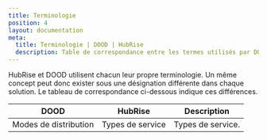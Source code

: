 ```yaml
---
title: Terminologie
position: 4
layout: documentation
meta:
  title: Terminologie | DOOD | HubRise
  description: Table de correspondance entre les termes utilisés par DOOD et ceux utilisés par HubRise.
---
```


HubRise et DOOD utilisent chacun leur propre terminologie. Un même concept peut donc exister sous une désignation différente dans chaque solution. Le tableau de correspondance ci-dessous indique ces différences.

| DOOD                  | HubRise          | Description       |
| --------------------- | ---------------- | ----------------- |
| Modes de distribution | Types de service | Types de service. |
